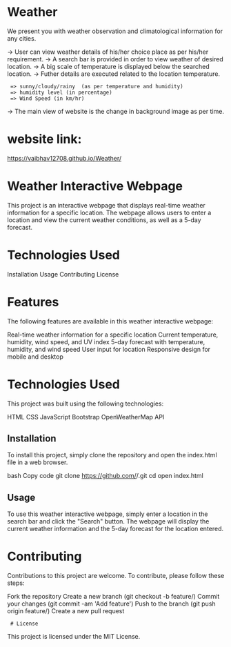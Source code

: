 # Weather
We present you with weather observation and climatological information for any cities.

-> User can view weather details of his/her choice place as per his/her requirement.
-> A search bar is provided in order to view weather of desired location.
-> A big scale of temperature is displayed below the searched location.
-> Futher details are executed related to the location temperature.

     => sunny/cloudy/rainy  (as per temperature and humidity)
     => humidity level (in percentage)
     => Wind Speed (in km/hr)
     
-> The main view of website is the change in background image as per time.
<br>
# website link:
https://vaibhav12708.github.io/Weather/


# Weather Interactive Webpage
This project is an interactive webpage that displays real-time weather information for a specific location. The webpage allows users to enter a location and view the current weather conditions, as well as a 5-day forecast.

# Technologies Used
Installation
Usage
Contributing
License

# Features
The following features are available in this weather interactive webpage:

Real-time weather information for a specific location
Current temperature, humidity, wind speed, and UV index
5-day forecast with temperature, humidity, and wind speed
User input for location
Responsive design for mobile and desktop

# Technologies Used
This project was built using the following technologies:

HTML
CSS
JavaScript
Bootstrap
OpenWeatherMap API

## Installation
To install this project, simply clone the repository and open the index.html file in a web browser.

bash
Copy code
git clone https://github.com/<username>/<repository>.git
cd <repository>
open index.html

## Usage
To use this weather interactive webpage, simply enter a location in the search bar and click the "Search" button. The webpage will display the current weather information and the 5-day forecast for the location entered.

# Contributing
Contributions to this project are welcome. To contribute, please follow these steps:

Fork the repository
Create a new branch (git checkout -b feature/<feature-name>)
Commit your changes (git commit -am 'Add feature')
Push to the branch (git push origin feature/<feature-name>)
Create a new pull request

     # License
This project is licensed under the MIT License.
